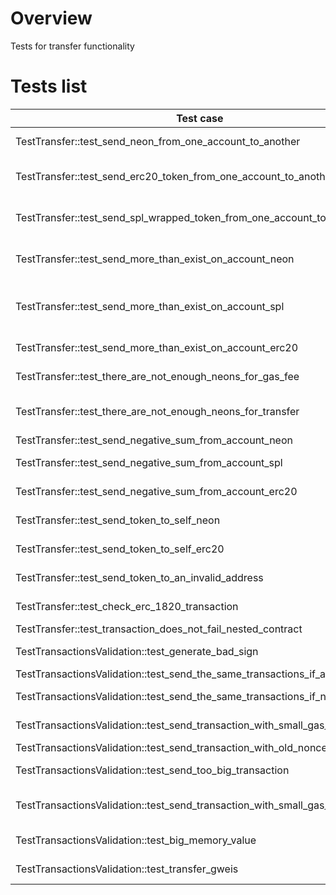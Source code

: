# Overview

Tests for transfer functionality

# Tests list

| Test case                                                                   | Description                                                                             | XFailed             |
|-----------------------------------------------------------------------------|-----------------------------------------------------------------------------------------|---------------------|
| TestTransfer::test_send_neon_from_one_account_to_another                    | Send 0, 0.1, 1, 1.1 neon from one account to another                                    |                     |
| TestTransfer::test_send_erc20_token_from_one_account_to_another             | Deploy erc20 contract and send 0, 1, 10, 100 tokens from one account to another         |                     |
| TestTransfer::test_send_spl_wrapped_token_from_one_account_to_another       | Deploy erc20spl contract and send 0, 1, 10, 100 tokens from one account to another      |                     |
| TestTransfer::test_send_more_than_exist_on_account_neon                     | Send more than exist in account \[11_000_501, 10_000_000.1\] and get an error           |                     |
| TestTransfer::test_send_more_than_exist_on_account_spl                      | Send erc20spl more than exist in account 1_000_000_000_000_000_000_000 and get an error |                     |
| TestTransfer::test_send_more_than_exist_on_account_erc20                    | Send erc20 more than exist in account 100_000 and get an error                          |                     |
| TestTransfer::test_there_are_not_enough_neons_for_gas_fee                   | Send all neons from account and got error INSUFFICIENT_FUNDS                            |                     |
| TestTransfer::test_there_are_not_enough_neons_for_transfer                  | Send more neons than exist in account and got error INSUFFICIENT_FUNDS                  |                     |
| TestTransfer::test_send_negative_sum_from_account_neon                      | Send negative sum and got an error                                                      |                     |
| TestTransfer::test_send_negative_sum_from_account_spl                       | Send negative sum for spl and got an error                                              |                     |
| TestTransfer::test_send_negative_sum_from_account_erc20                     | Send negative sum for erc20spl and got an error                                         |                     |
| TestTransfer::test_send_token_to_self_neon                                  | Send neon from account to this account                                                  |                     |
| TestTransfer::test_send_token_to_self_erc20                                 | Send erc20 from account to this account                                                 |                     |
| TestTransfer::test_send_token_to_an_invalid_address                         | Send neon to invalid account address                                                    |                     |
| TestTransfer::test_check_erc_1820_transaction                               | Verify transaction without chain-id work                                                |                     |
| TestTransfer::test_transaction_does_not_fail_nested_contract                | Send neon to contract                                                                   |                     |
| TestTransactionsValidation::test_generate_bad_sign                          | Send transaction with invalid sign and got an error                                     |                     |
| TestTransactionsValidation::test_send_the_same_transactions_if_accepted     | Send one transaction twice                                                              |                     |
| TestTransactionsValidation::test_send_the_same_transactions_if_not_accepted | Send one transaction twice but first not accepted                                       |                     |
| TestTransactionsValidation::test_send_transaction_with_small_gas_amount     | Send transaction with not enough gas count                                              |                     |
| TestTransactionsValidation::test_send_transaction_with_old_nonce            | Send transaction with old nonce                                                         |                     |
| TestTransactionsValidation::test_send_too_big_transaction                   | Send a big transaction 256*1024 in data                                                 |                     |
| TestTransactionsValidation::test_send_transaction_with_small_gas_price      | Send a transaction with small gas price                                                 | Should be rewritten |
| TestTransactionsValidation::test_big_memory_value                           | Check memory overflow                                                                   | NDEV-628            |
| TestTransactionsValidation::test_transfer_gweis                             | Transfer values in gweis                                                                | NDEV-628            |
